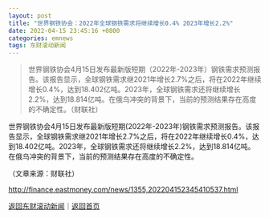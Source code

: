 ```yaml
---
layout: post
title: "世界钢铁协会：2022年全球钢铁需求将继续增长0.4% 2023年增长2.2%"
date: 2022-04-15 23:45:16 +0800
categories: emnews
tags: 东财滚动新闻
---
```

> 世界钢铁协会4月15日发布最新版短期（2022年-2023年）钢铁需求预测报告。该报告显示，全球钢铁需求继2021年增长2.7%之后，将在2022年继续增长0.4%，达到18.402亿吨。2023年，全球钢铁需求还将继续增长2.2%，达到18.814亿吨。在俄乌冲突的背景下，当前的预测结果存在高度的不确定性。（财联社）

<p>世界钢铁协会4月15日发布最新版短期(2022年-2023年)钢铁需求预测报告。该报告显示，全球钢铁需求继2021年增长2.7%之后，将在2022年继续增长0.4%，达到18.402亿吨。2023年，全球钢铁需求还将继续增长2.2%，达到18.814亿吨。在俄乌冲突的背景下，当前的预测结果存在高度的不确定性。</p><p class="em_media">（文章来源：财联社）</p>

<http://finance.eastmoney.com/news/1355,202204152345410537.html>

[返回东财滚动新闻](//finews.withounder.com/emnews/)｜[返回首页](//finews.withounder.com/)
